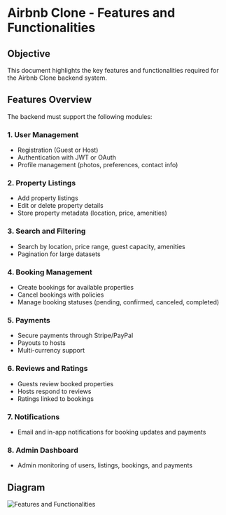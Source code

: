 # Airbnb Clone - Features and Functionalities

## Objective
This document highlights the key features and functionalities required for the Airbnb Clone backend system.

## Features Overview
The backend must support the following modules:

### 1. User Management
- Registration (Guest or Host)
- Authentication with JWT or OAuth
- Profile management (photos, preferences, contact info)

### 2. Property Listings
- Add property listings
- Edit or delete property details
- Store property metadata (location, price, amenities)

### 3. Search and Filtering
- Search by location, price range, guest capacity, amenities
- Pagination for large datasets

### 4. Booking Management
- Create bookings for available properties
- Cancel bookings with policies
- Manage booking statuses (pending, confirmed, canceled, completed)

### 5. Payments
- Secure payments through Stripe/PayPal
- Payouts to hosts
- Multi-currency support

### 6. Reviews and Ratings
- Guests review booked properties
- Hosts respond to reviews
- Ratings linked to bookings

### 7. Notifications
- Email and in-app notifications for booking updates and payments

### 8. Admin Dashboard
- Admin monitoring of users, listings, bookings, and payments

## Diagram
![Features and Functionalities](./features-and-functionalities.png)
